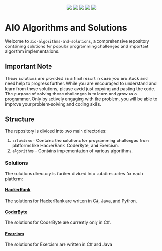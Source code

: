 <p align="center">
  <img src="https://img.shields.io/github/last-commit/bartoszclapinski/AIO-Algorithms-And-Solutions?style=flat-square">
  <img src="https://img.shields.io/github/commit-activity/w/bartoszclapinski/AIO-Algorithms-And-Solutions?color=green&style=flat-square">
  <img src="https://img.shields.io/badge/Problems%20Solved-104-blueviolet?style=flat-square">
  <img src="https://img.shields.io/github/languages/count/bartoszclapinski/AIO-Algorithms-And-Solutions?color=orange&style=flat-square">
  <img src="https://img.shields.io/github/languages/top/bartoszclapinski/AIO-Algorithms-And-Solutions?style=flat-square">  
</p>

# AIO Algorithms and Solutions

Welcome to `aio-algorithms-and-solutions`, a comprehensive repository containing solutions for popular programming challenges and important algorithm implementations.

## Important Note

These solutions are provided as a final resort in case you are stuck and need help to progress further. While you are encouraged to understand and learn from these solutions, please avoid just copying and pasting the code. The purpose of solving these challenges is to learn and grow as a programmer. Only by actively engaging with the problem, you will be able to improve your problem-solving and coding skills.

## Structure

The repository is divided into two main directories:

1. `solutions` - Contains the solutions for programming challenges from platforms like HackerRank, CoderByte, and Exercism.
2. `algorithms` - Contains implementation of various algorithms.

### Solutions

The solutions directory is further divided into subdirectories for each platform:

#### [HackerRank](./Aio-Algorithms-And-Solutions/Solutions/HackerRank/README.md)

The solutions for HackerRank are written in C#, Java, and Python.

#### [CoderByte](./Aio-Algorithms-And-Solutions/Solutions/Coderbyte/README.md)

The solutions for CoderByte are currently only in C#.

#### [Exercism](./Aio-Algorithms-And-Solutions/Solutions/Exercism/README.md)

The solutions for Exercism are written in C# and Java


